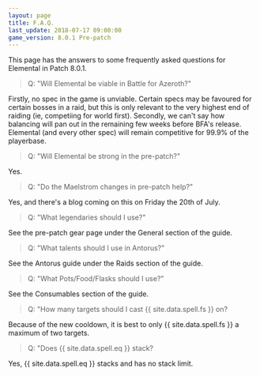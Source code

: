 ```yaml
---
layout: page
title: F.A.Q.
last_update: 2018-07-17 09:00:00
game_version: 8.0.1 Pre-patch
---
```


This page has the answers to some frequently asked questions for Elemental in Patch 8.0.1.

> Q: "Will Elemental be viable in Battle for Azeroth?"

Firstly, no spec in the game is unviable. Certain specs may be favoured for certain bosses in a raid, but this is only relevant to the very highest end of raiding (ie, competiing for world first). Secondly, we can't say how balancing will pan out in the remaining few weeks before BFA's release. Elemental (and every other spec) will remain competitive for 99.9% of the playerbase.


> Q: "Will Elemental be strong in the pre-patch?"

Yes. 

> Q: "Do the Maelstrom changes in pre-patch help?"

Yes, and there's a blog coming on this on Friday the 20th of July.

> Q: "What legendaries should I use?"

See the pre-patch gear page under the General section of the guide.

> Q: "What talents should I use in Antorus?"

See the Antorus guide under the Raids section of the guide.

> Q: "What Pots/Food/Flasks should I use?"

See the Consumables section of the guide.

> Q: "How many targets should I cast {{ site.data.spell.fs }} on?

Because of the new cooldown, it is best to only {{ site.data.spell.fs }} a maximum of two targets. 

> Q: "Does {{ site.data.spell.eq }} stack?

Yes, {{ site.data.spell.eq }} stacks and has no stack limit.


